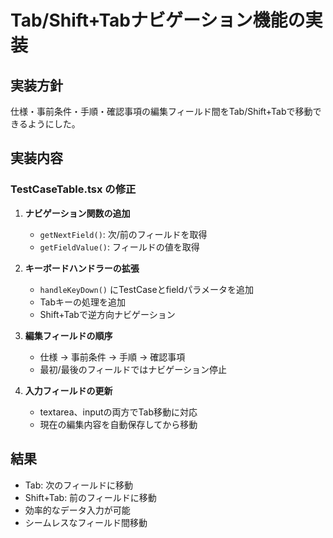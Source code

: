 # Tab/Shift+Tabナビゲーション機能の実装

## 実装方針

仕様・事前条件・手順・確認事項の編集フィールド間をTab/Shift+Tabで移動できるようにした。

## 実装内容

### TestCaseTable.tsx の修正

1. **ナビゲーション関数の追加**
   - `getNextField()`: 次/前のフィールドを取得
   - `getFieldValue()`: フィールドの値を取得

2. **キーボードハンドラーの拡張**
   - `handleKeyDown()` にTestCaseとfieldパラメータを追加
   - Tabキーの処理を追加
   - Shift+Tabで逆方向ナビゲーション

3. **編集フィールドの順序**
   - 仕様 → 事前条件 → 手順 → 確認事項
   - 最初/最後のフィールドではナビゲーション停止

4. **入力フィールドの更新**
   - textarea、inputの両方でTab移動に対応
   - 現在の編集内容を自動保存してから移動

## 結果

- Tab: 次のフィールドに移動
- Shift+Tab: 前のフィールドに移動
- 効率的なデータ入力が可能
- シームレスなフィールド間移動